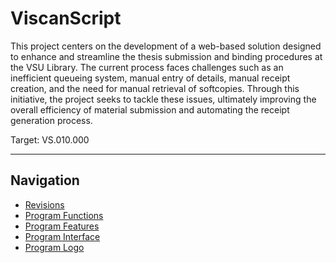 # ViscanScript

This project centers on the development of a web-based solution designed to enhance and streamline the thesis submission and binding procedures at the VSU Library. The current process faces challenges such as an inefficient queueing system, manual entry of details, manual receipt creation, and the need for manual retrieval of softcopies. Through this initiative, the project seeks to tackle these issues, ultimately improving the overall efficiency of material submission and automating the receipt generation process.

Target: VS.010.000

---

## Navigation

- [Revisions](https://github.com/janetub/viscan-script/blob/main/Design%20Specification/ViscanScript_Revisions.md)
- [Program Functions](https://github.com/janetub/viscan-script/blob/main/Design%20Specification/ViscanScript_ProgramFunctions.md)
- [Program Features](https://github.com/janetub/viscan-script/blob/main/Design%20Specification/ViscanScript_ProgramFeatures.md)
- [Program Interface](https://github.com/janetub/viscan-script/blob/main/Design%20Specification/ViscanScript_Interface.md)
- [Program Logo](https://github.com/janetub/viscan-script/blob/main/InterfaceImages/viscansript-logo.png)
